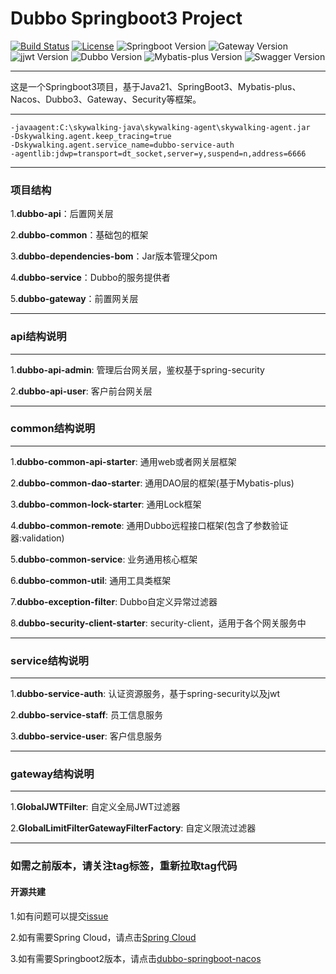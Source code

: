 # Dubbo Springboot3 Project

[![Build Status](https://img.shields.io/badge/Build-ZhiQinlsZhen-red)](https://github.com/ZhiQinIsZhen/dubbo-springboot3)
[![License](https://img.shields.io/badge/License-MIT-yellow)](https://github.com/ZhiQinIsZhen/dubbo-springboot3/blob/main/LICENSE)
![Springboot Version](https://img.shields.io/badge/Springboot-3.1.6-brightgreen)
![Gateway Version](https://img.shields.io/badge/Gateway-4.3.0-brightgreen)
![jjwt Version](https://img.shields.io/badge/jjwt-0.12.3-brightgreen)
![Dubbo Version](https://img.shields.io/badge/Dubbo-3.3.0(beta1)-brightgreen)
![Mybatis-plus Version](https://img.shields.io/badge/MybatisPlus-3.5.4.1-brightgreen)
![Swagger Version](https://img.shields.io/badge/knife4j-4.3.0-brightgreen)

---

这是一个Springboot3项目，基于Java21、SpringBoot3、Mybatis-plus、Nacos、Dubbo3、Gateway、Security等框架。

---

```properties
-javaagent:C:\skywalking-java\skywalking-agent\skywalking-agent.jar
-Dskywalking.agent.keep_tracing=true
-Dskywalking.agent.service_name=dubbo-service-auth
-agentlib:jdwp=transport=dt_socket,server=y,suspend=n,address=6666
```
---

### 项目结构
1.**dubbo-api**：后置网关层

2.**dubbo-common**：基础包的框架

3.**dubbo-dependencies-bom**：Jar版本管理父pom

4.**dubbo-service**：Dubbo的服务提供者

5.**dubbo-gateway**：前置网关层

---

### api结构说明

---
1.**dubbo-api-admin**: 管理后台网关层，鉴权基于spring-security

2.**dubbo-api-user**: 客户前台网关层

---

### common结构说明

---
1.**dubbo-common-api-starter**: 通用web或者网关层框架

2.**dubbo-common-dao-starter**: 通用DAO层的框架(基于Mybatis-plus)

3.**dubbo-common-lock-starter**: 通用Lock框架

4.**dubbo-common-remote**: 通用Dubbo远程接口框架(包含了参数验证器:validation)

5.**dubbo-common-service**: 业务通用核心框架

6.**dubbo-common-util**: 通用工具类框架

7.**dubbo-exception-filter**: Dubbo自定义异常过滤器

8.**dubbo-security-client-starter**: security-client，适用于各个网关服务中

---

### service结构说明

---
1.**dubbo-service-auth**: 认证资源服务，基于spring-security以及jwt

2.**dubbo-service-staff**: 员工信息服务

3.**dubbo-service-user**: 客户信息服务

---

### gateway结构说明

---
1.**GlobalJWTFilter**: 自定义全局JWT过滤器

2.**GlobalLimitFilterGatewayFilterFactory**: 自定义限流过滤器

---

### 如需之前版本，请关注tag标签，重新拉取tag代码

#### 开源共建
1.如有问题可以提交[issue](https://github.com/ZhiQinIsZhen/dubbo-springboot3/issues)

2.如有需要Spring Cloud，请点击[Spring Cloud](https://github.com/ZhiQinIsZhen/springcloud-demo)

3.如有需要Springboot2版本，请点击[dubbo-springboot-nacos](https://github.com/ZhiQinIsZhen/dubbo-springboot-nacos)